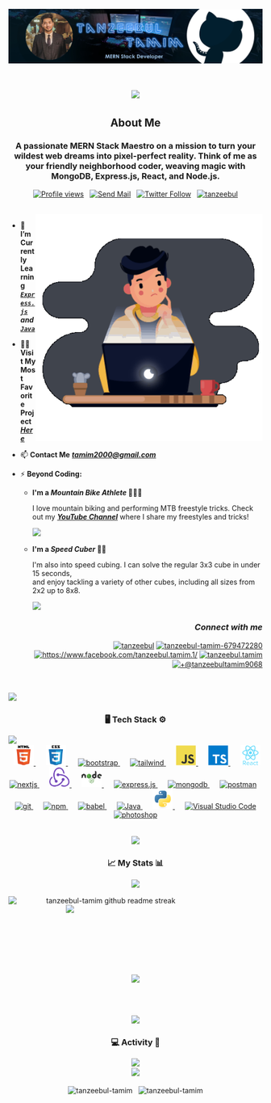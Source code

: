 ![logo](assets/Github-Banner.jpg)

<h1 align="center">
  <a href="https://git.io/typing-svg">
    <img src="https://readme-typing-svg.herokuapp.com/?lines=👋+Hey+Folks!+👋;I'm+Tanzeebul+Tamim;From+Bangladesh;Nice+to+meet+you!&center=true&size=30">
  </a>
</h1>

<h2 align="center">About Me</h2>

<h3 align="center">A passionate MERN Stack Maestro on a mission to turn your wildest web dreams into pixel-perfect reality. Think of me as your friendly neighborhood coder, weaving magic with MongoDB, Express.js, React, and Node.js.</h3>

<p align="center">
  <a href="https://komarev.com/ghpvc/?username=tanzeebul-tamim&label=Profile%20views&color=DB4437&style=flat" target="blank"><img src="https://komarev.com/ghpvc/?username=tanzeebul-tamim&label=Profile%20views&color=DB4437&style=flat" alt="Profile views" /></a>
  &nbsp;
  <a href="mailto:tamim200091@gmail.com"><img src="https://img.shields.io/badge/%20-Send%20Mail-black?color=14171A&labelColor=DB4437&logo=gmail&logoColor=ffffff" alt="Send Mail" /></a>
  &nbsp;
  <a href="https://twitter.com/tanzeebul" target="blank"><img src="https://img.shields.io/twitter/follow/100?label=Follow-Me!&style=social" alt="Twitter Follow" /></a>
  &nbsp;
    <a href="https://www.facebook.com/tanzeebul.tamim.1/" target="blank"><img src="https://img.shields.io/static/v1?message=Tanzeebul%20Tamim&logo=facebook&label=&color=1877F2&logoColor=white&labelColor=&style=flat" alt="tanzeebul" /></a>
</p>

<br>

<img align="right" width="450" src="./assets/man.gif">

- 🌱 **I’m Currently Learning** ***_<code><a href="https://expressjs.com/">Express.js</a></code> and <code><a href="https://www.java.com/en/">Java</a></code>_***

- 👨‍💻 **Visit My Most Favorite Project** ***[Here](https://pmbia-55816.web.app/)***

- 📫 **Contact Me** ***tamim2000@gmail.com***

- ⚡ **Beyond Coding:**
  - <p><strong>I'm a <em>Mountain Bike Athlete</em> 🚵🚴‍♀️</strong></p>
  
    I love mountain biking and performing MTB freestyle tricks. Check out my ***[YouTube Channel](https://www.youtube.com/channel/UC2YN41MJxcYK7ZZRa9aR3-w)*** where I share my freestyles and tricks!

    <img src="./assets/mtb.gif" width="250">
    
  - <p><strong>I'm a <em>Speed Cuber</em> 🧩🧊</strong></p>

    I'm also into speed cubing. I can solve the regular 3x3 cube in under 15 seconds, <br> and enjoy tackling a variety of other cubes, including all sizes from 2x2 up to 8x8.
  
    <img align="left" src="./assets/cube.gif" width="250">
    <br>
  <div align="right">
    <h3 align="right"><strong><em>Connect with me</em></strong></h3>
<p align="right">
<a href="https://twitter.com/tanzeebul" target="blank"><img align="center" src="https://raw.githubusercontent.com/rahuldkjain/github-profile-readme-generator/master/src/images/icons/Social/twitter.svg" alt="tanzeebul" height="36" width="48" /></a>
<a href="https://linkedin.com/in/tanzeebul-tamim-679472280" target="blank"><img align="center" src="https://raw.githubusercontent.com/rahuldkjain/github-profile-readme-generator/master/src/images/icons/Social/linked-in-alt.svg" alt="tanzeebul-tamim-679472280" height="36" width="48" /></a>
<a href="https://www.facebook.com/tanzeebul.tamim.1/" target="blank"><img align="center" src="https://raw.githubusercontent.com/rahuldkjain/github-profile-readme-generator/master/src/images/icons/Social/facebook.svg" alt="https://www.facebook.com/tanzeebul.tamim.1/" height="36" width="48" /></a>
<a href="https://instagram.com/tanzeebul.tamim" target="blank"><img align="center" src="https://raw.githubusercontent.com/rahuldkjain/github-profile-readme-generator/master/src/images/icons/Social/instagram.svg" alt="tanzeebul.tamim" height="36" width="48" /></a>
<a href="https://www.youtube.com/channel/UC2YN41MJxcYK7ZZRa9aR3-w" target="blank"><img align="center" src="https://raw.githubusercontent.com/rahuldkjain/github-profile-readme-generator/master/src/images/icons/Social/youtube.svg" alt="+@tanzeebultamim9068" height="36" width="48" /></a>
</p>
  </div>

<br>
<br>

<img src="https://user-images.githubusercontent.com/73097560/115834477-dbab4500-a447-11eb-908a-139a6edaec5c.gif">
<h3 align="center">🖥️ Tech Stack ⚙️</h3>
<img src="https://user-images.githubusercontent.com/73097560/115834477-dbab4500-a447-11eb-908a-139a6edaec5c.gif">

<div align="center">
  <a href="https://www.w3.org/html/" target="_blank" rel="noreferrer" style="margin: 10px;">
    <img src="https://raw.githubusercontent.com/devicons/devicon/master/icons/html5/html5-original-wordmark.svg" alt="html5" width="40" height="40" title="HTML5"/>
  </a>  
  <a href="https://www.w3schools.com/css/" target="_blank" rel="noreferrer" style="margin: 10px;">
    <img src="https://raw.githubusercontent.com/devicons/devicon/master/icons/css3/css3-original-wordmark.svg" alt="css3" width="40" height="40" title="CSS3"/>
  </a>  
  <a href="https://getbootstrap.com" target="_blank" rel="noreferrer" style="margin: 10px;">
    <img src="https://static.vecteezy.com/system/resources/previews/012/697/297/non_2x/3d-bootstrap-programming-framework-logo-free-png.png" alt="bootstrap" width="40" height="40" title="Bootstrap"/>
  </a>  
  <a href="https://tailwindcss.com/" target="_blank" rel="noreferrer" style="margin: 10px;">
    <img src="https://www.vectorlogo.zone/logos/tailwindcss/tailwindcss-icon.svg" alt="tailwind" width="40" height="40" title="Tailwind CSS"/>
  </a>  
  <a href="https://developer.mozilla.org/en-US/docs/Web/JavaScript" target="_blank" rel="noreferrer" style="margin: 10px;">
    <img src="https://raw.githubusercontent.com/devicons/devicon/master/icons/javascript/javascript-original.svg" alt="javascript" width="40" height="40" title="JavaScript"/>
  </a>  
  <a href="https://www.typescriptlang.org/" target="_blank" rel="noreferrer" style="margin: 10px;">
    <img src="https://raw.githubusercontent.com/devicons/devicon/master/icons/typescript/typescript-original.svg" alt="typescript" width="40" height="40" title="TypeScript"/>
  </a>  
  <a href="https://reactjs.org/" target="_blank" rel="noreferrer" style="margin: 10px;">
    <img src="https://raw.githubusercontent.com/devicons/devicon/master/icons/react/react-original-wordmark.svg" alt="react" width="40" height="40" title="React"/>
  </a>  
  <a href="https://nextjs.org/" target="_blank" rel="noreferrer" style="margin: 10px;">
    <img src="https://static-00.iconduck.com/assets.00/nextjs-icon-512x512-y563b8iq.png" alt="nextjs" width="40" height="40" title="Next.js"/>
  </a>  
  <a href="https://redux.js.org" target="_blank" rel="noreferrer" style="margin: 10px;">
    <img src="https://raw.githubusercontent.com/devicons/devicon/master/icons/redux/redux-original.svg" alt="redux" width="40" height="40" title="Redux"/>
  </a>  
  <a href="https://nodejs.org" target="_blank" rel="noreferrer" style="margin: 10px;">
    <img src="https://raw.githubusercontent.com/devicons/devicon/master/icons/nodejs/nodejs-original-wordmark.svg" alt="nodejs" width="40" height="40" title="Node.js"/>
  </a>
  <a href="https://expressjs.com/" target="_blank" rel="noreferrer" style="margin: 10px;">
    <img src="https://cdn.icon-icons.com/icons2/2699/PNG/512/expressjs_logo_icon_169185.png" alt="express.js" width="40" height="40" title="Express.js"/>
  </a>  
  <a href="https://www.mongodb.com/" target="_blank" rel="noreferrer" style="margin: 10px;">
    <img src="https://encrypted-tbn0.gstatic.com/images?q=tbn:ANd9GcTclnX8t9HBA1P1pUP1-8uw9NGbJOy_IfLlVovdtBoB4IaenK4CaoTpy7uFDLY4IX0VOr8&usqp=CAU" alt="mongodb" width="40" height="40" title="MongoDB"/>
  </a>  
  <a href="https://postman.com" target="_blank" rel="noreferrer" style="margin: 10px;">
    <img src="https://www.vectorlogo.zone/logos/getpostman/getpostman-icon.svg" alt="postman" width="40" height="40" title="Postman"/>
  </a>  
  <a href="https://git-scm.com/" target="_blank" rel="noreferrer" style="margin: 10px;">
    <img src="https://www.vectorlogo.zone/logos/git-scm/git-scm-icon.svg" alt="git" width="40" height="40" title="Git"/>
  </a>  
  <a href="https://www.npmjs.com/" target="_blank" rel="noreferrer" style="margin: 10px;">
    <img src="https://static.cdnlogo.com/logos/n/68/npm.svg" alt="npm" width="40" height="40" title="npm"/>
  </a>  
  <a href="https://babeljs.io/" target="_blank" rel="noreferrer" style="margin: 10px;">
    <img src="https://static-00.iconduck.com/assets.00/babel-icon-2048x2048-pbssk77l.png" alt="babel" width="40" height="40" title="Babel"/>
  </a>  
  <a href="https://www.java.com/en/" target="_blank" rel="noreferrer" style="margin: 10px;">
    <img src="https://p7.hiclipart.com/preview/405/878/407/java-runtime-environment-computer-icons-java-platform-standard-edition-java.jpg" alt="Java" width="40" height="40" title="Java"/>
  </a>  
  <a href="https://www.python.org" target="_blank" rel="noreferrer" style="margin: 10px;">
    <img src="https://raw.githubusercontent.com/devicons/devicon/master/icons/python/python-original.svg" alt="python" width="40" height="40" title="Python"/>
  </a>  
  <a href="https://code.visualstudio.com/" target="_blank" rel="noreferrer" style="margin: 10px;">
    <img src="https://uxwing.com/wp-content/themes/uxwing/download/brands-and-social-media/visual-studio-code-icon.png" alt="Visual Studio Code" width="40" height="40" title="Visual Studio Code"/>
  </a>  
  <a href="https://www.photoshop.com/en" target="_blank" rel="noreferrer" style="margin: 10px;">
    <img src="https://w7.pngwing.com/pngs/207/785/png-transparent-photoshop-cc-hd-logo-thumbnail.png" alt="photoshop" width="40" height="40" title="Photoshop"/>
  </a>
</div>


<br>
<br>

<div align="center">
  <img src="https://user-images.githubusercontent.com/73097560/115834477-dbab4500-a447-11eb-908a-139a6edaec5c.gif">
  <h3>📈 My Stats 📊</h3>
  <img src="https://user-images.githubusercontent.com/73097560/115834477-dbab4500-a447-11eb-908a-139a6edaec5c.gif">

  <p align=center>
  <div align=center>
    <a href="https://github.com/denvercoder1/github-readme-streak-stats" title="Go to Source">
      <img align="left" width=390 src="https://github-readme-streak-stats.herokuapp.com/?user=tanzeebul-tamim&theme=react&border=61dafb&hide_border=true" alt="tanzeebul-tamim github readme streak" />
    </a>
    <a href="https://github.com/anuraghazra/github-readme-stats" title="Go to Source">
      <img align="right" width=390 src="https://github-readme-stats.vercel.app/api?username=tanzeebul-tamim&show_icons=true&theme=react&border_color=61dafb&hide_border=true" />
    </a>
  </div>
  <br><br><br><br><br><br><br><br><br>
  <div align=center>
    <a href="https://github.com/anuraghazra/github-readme-stats">
      <img width=325 align="center" src="https://github-readme-stats.vercel.app/api/top-langs?username=tanzeebul-tamim&theme=react&hide_border=true&show_icons=true&locale=en&layout=donut&langs_count=10" />
    </a>
  </div>
</p>
  <br>
  <br>
  <br>
  
  <img src="https://user-images.githubusercontent.com/73097560/115834477-dbab4500-a447-11eb-908a-139a6edaec5c.gif"/>
  <h3>💻 Activity 📝</h3>
  <img src="https://user-images.githubusercontent.com/73097560/115834477-dbab4500-a447-11eb-908a-139a6edaec5c.gif">
  
  <div align="center">
    <img src="https://github-readme-activity-graph.vercel.app/graph?username=tanzeebul-tamim&theme=react&hide_border=true"/>
    <br>
    <br>
    <img height="150em" src="http://github-profile-summary-cards.vercel.app/api/cards/profile-details?username=tanzeebul-tamim&theme=react" alt="tanzeebul-tamim" />
    &nbsp;
    <img height="150em" src="http://github-profile-summary-cards.vercel.app/api/cards/productive-time?username=tanzeebul-tamim&theme=react&utcOffset=8" alt="tanzeebul-tamim" />
  </div>
</div>
